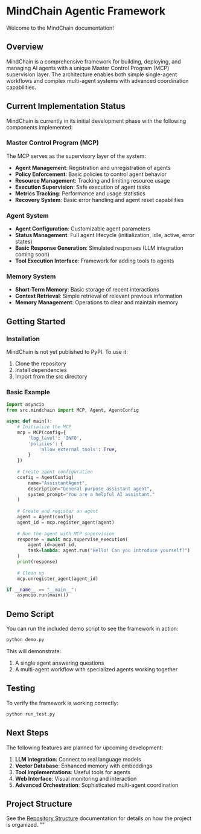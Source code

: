 # MindChain Agentic Framework

Welcome to the MindChain documentation!

## Overview

MindChain is a comprehensive framework for building, deploying, and managing AI agents with a unique Master Control Program (MCP) supervision layer. The architecture enables both simple single-agent workflows and complex multi-agent systems with advanced coordination capabilities.

## Current Implementation Status

MindChain is currently in its initial development phase with the following components implemented:

### Master Control Program (MCP)

The MCP serves as the supervisory layer of the system:

- **Agent Management**: Registration and unregistration of agents
- **Policy Enforcement**: Basic policies to control agent behavior
- **Resource Management**: Tracking and limiting resource usage
- **Execution Supervision**: Safe execution of agent tasks
- **Metrics Tracking**: Performance and usage statistics
- **Recovery System**: Basic error handling and agent reset capabilities

### Agent System

- **Agent Configuration**: Customizable agent parameters
- **Status Management**: Full agent lifecycle (initialization, idle, active, error states)
- **Basic Response Generation**: Simulated responses (LLM integration coming soon)
- **Tool Execution Interface**: Framework for adding tools to agents

### Memory System

- **Short-Term Memory**: Basic storage of recent interactions
- **Context Retrieval**: Simple retrieval of relevant previous information
- **Memory Management**: Operations to clear and maintain memory

## Getting Started

### Installation

MindChain is not yet published to PyPI. To use it:

1. Clone the repository
2. Install dependencies
3. Import from the src directory

### Basic Example

```python
import asyncio
from src.mindchain import MCP, Agent, AgentConfig

async def main():
    # Initialize the MCP
    mcp = MCP(config={
        'log_level': 'INFO',
        'policies': {
            'allow_external_tools': True,
        }
    })
    
    # Create agent configuration
    config = AgentConfig(
        name="AssistantAgent",
        description="General purpose assistant agent",
        system_prompt="You are a helpful AI assistant."
    )
    
    # Create and register an agent
    agent = Agent(config)
    agent_id = mcp.register_agent(agent)
    
    # Run the agent with MCP supervision
    response = await mcp.supervise_execution(
        agent_id=agent_id,
        task=lambda: agent.run("Hello! Can you introduce yourself?")
    )
    print(response)
    
    # Clean up
    mcp.unregister_agent(agent_id)

if __name__ == "__main__":
    asyncio.run(main())
```

## Demo Script

You can run the included demo script to see the framework in action:

```bash
python demo.py
```

This will demonstrate:
1. A single agent answering questions
2. A multi-agent workflow with specialized agents working together

## Testing

To verify the framework is working correctly:

```bash
python run_test.py
```

## Next Steps

The following features are planned for upcoming development:

1. **LLM Integration**: Connect to real language models
2. **Vector Database**: Enhanced memory with embeddings
3. **Tool Implementations**: Useful tools for agents
4. **Web Interface**: Visual monitoring and interaction
5. **Advanced Orchestration**: Sophisticated multi-agent coordination

## Project Structure

See the [Repository Structure](architecture/repository_structure.md) documentation for details on how the project is organized.
"<!-- Updated: $(date) -->" 
